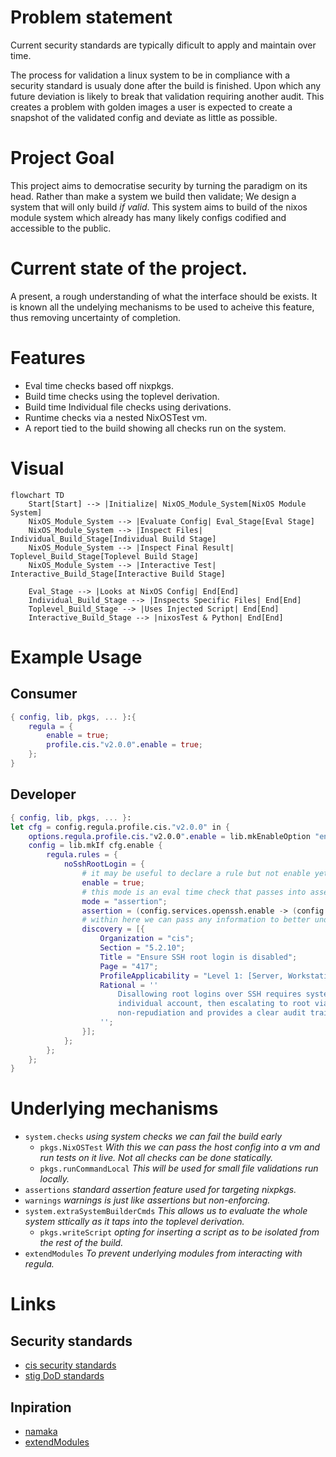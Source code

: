 # Problem statement

Current security standards are typically dificult to apply and maintain over time.

The process for validation a linux system to be in compliance with a security standard is usualy done after the build is finished.
Upon which any future deviation is likely to break that validation requiring another audit.
This creates a problem with golden images a user is expected to create a snapshot of the validated config and deviate as little as possible.

# Project Goal

This project aims to democratise security by turning the paradigm on its head.
Rather than make a system we build then validate; We design a system that will only build *if valid*.
This system aims to build of the nixos module system which already has many likely configs codified and accessible to the public.

# Current state of the project.

A present, a rough understanding of what the interface should be exists.
It is known all the undelying mechanisms to be used to acheive this feature, thus removing uncertainty of completion.


# Features

- Eval time checks based off nixpkgs.
- Build time checks using the toplevel derivation.
- Build time Individual file checks using derivations.
- Runtime checks via a nested NixOSTest vm.
- A report tied to the build showing all checks run on the system.

# Visual
```Mermaid
flowchart TD
    Start[Start] --> |Initialize| NixOS_Module_System[NixOS Module System]
    NixOS_Module_System --> |Evaluate Config| Eval_Stage[Eval Stage]
    NixOS_Module_System --> |Inspect Files| Individual_Build_Stage[Individual Build Stage]
    NixOS_Module_System --> |Inspect Final Result| Toplevel_Build_Stage[Toplevel Build Stage]
    NixOS_Module_System --> |Interactive Test| Interactive_Build_Stage[Interactive Build Stage]

    Eval_Stage --> |Looks at NixOS Config| End[End]
    Individual_Build_Stage --> |Inspects Specific Files| End[End]
    Toplevel_Build_Stage --> |Uses Injected Script| End[End]
    Interactive_Build_Stage --> |nixosTest & Python| End[End]

```
# Example Usage

## Consumer

```nix
{ config, lib, pkgs, ... }:{
    regula = {
        enable = true;
        profile.cis."v2.0.0".enable = true;
    };
}
```

## Developer

```nix
{ config, lib, pkgs, ... }:
let cfg = config.regula.profile.cis."v2.0.0" in {
    options.regula.profile.cis."v2.0.0".enable = lib.mkEnableOption "enables cis v2";
    config = lib.mkIf cfg.enable {
        regula.rules = {
            noSshRootLogin = {
                # it may be useful to declare a rule but not enable yet, allows for better configuration.
                enable = true;
                # this mode is an eval time check that passes into assertions = [];
                mode = "assertion";
                assertion = (config.services.openssh.enable -> (config.services.openssh.settings.PermitRootLogin == "no"));
                # within here we can pass any information to better understand why this assrtion failed;
                discovery = [{
                    Organization = "cis";
                    Section = "5.2.10";
                    Title = "Ensure SSH root login is disabled";
                    Page = "417";
                    ProfileApplicability = "Level 1: [Server, Workstation]";
                    Rational = ''
                        Disallowing root logins over SSH requires system admins to authenticate using their own
                        individual account, then escalating to root via sudo or su. This in turn limits opportunity for
                        non-repudiation and provides a clear audit trail in the event of a security incident
                    '';
                }];
            };
        };
    };
}
```
# Underlying mechanisms


- `system.checks` *using system checks we can fail the build early*
    - `pkgs.NixOSTest` *With this we can pass the host config into a vm and run tests on it live. Not all checks can be done statically.*
    - `pkgs.runCommandLocal` *This will be used for small file validations run locally.*
- `assertions` *standard assertion feature used for targeting nixpkgs.*
- `warnings` *warnings is just like assertions but non-enforcing.*
- `system.extraSystemBuilderCmds` *This allows us to evaluate the whole system sttically as it taps into the toplevel derivation.*
    - `pkgs.writeScript` *opting for inserting a script as to be isolated from the rest of the build.*
- `extendModules` *To prevent underlying modules from interacting with regula.*

# Links

## Security standards
- [cis security standards](https://downloads.cisecurity.org/#/)
- [stig DoD standards](https://public.cyber.mil/stigs/downloads/)

## Inpiration
- [namaka](https://github.com/nix-community/namaka)
- [extendModules](https://nixos.org/manual/nixpkgs/stable/#module-system-lib-evalModules-return-value-extendModules)

